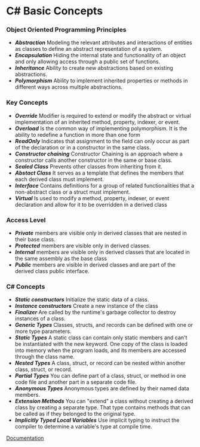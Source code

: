 # C# Basic Concepts

### Object Oriented Programming Principles
- ***Abstraction*** Modeling the relevant attributes and interactions of entities as classes to define an abstract representation of a system.  
- ***Encapsulation*** Hiding the internal state and functionality of an object and only allowing access through a public set of functions.  
- ***Inheritance*** Ability to create new abstractions based on existing abstractions.  
- ***Polymorphism*** Ability to implement inherited properties or methods in different ways across multiple abstractions.  

### Key Concepts
- ***Override*** Modifier is required to extend or modify the abstract or virtual implementation of an inherited method, property, indexer, or event.
- ***Overload*** Is the common way of implementing polymorphism. It is the ability to redefine a function in more than one form 
- ***ReadOnly*** Indicates that assignment to the field can only occur as part of the declaration or in a constructor in the same class.
- ***Constructor chaining*** Constructor Chaining is an approach where a constructor calls another constructor in the same or base class.
- ***Sealed Class*** Prevents other classes from inheriting from it. 
- ***Abstact Class*** It serves as a template that defines the members that each derived class must implement.
- ***Interface*** Contains definitions for a group of related functionalities that a non-abstract class or a struct must implement.
- ***Virtual*** Is used to modify a method, property, indexer, or event declaration and allow for it to be overridden in a derived class

### Access Level
- ***Private*** members are visible only in derived classes that are nested in their base class. 
- ***Protected*** members are visible only in derived classes.
- ***Internal*** members are visible only in derived classes that are located in the same assembly as the base class
- ***Public*** members are visible in derived classes and are part of the derived class public interface.

### C# Concepts
- ***Static constructors*** Initialize the static data of a class.
- ***Instance constructors***  Create a new instance of the class
- ***Finalizer*** Are called by the runtime's garbage collector to destroy instances of a class.
- ***Generic Types*** Classes, structs, and records can be defined with one or more type parameters. 
- ***Static Types*** A static class can contain only static members and can't be instantiated with the new keyword. One copy of the class is loaded into memory when the program loads, and its members are accessed through the class name. 
- ***Nested Types*** A class, struct, or record can be nested within another class, struct, or record.
- ***Partial Types*** You can define part of a class, struct, or method in one code file and another part in a separate code file.
- ***Anonymous Types*** Anonymous types are defined by their named data members.
- ***Extension Methods*** You can "extend" a class without creating a derived class by creating a separate type. That type contains methods that can be called as if they belonged to the original type.
- ***Implicitly Typed Local Variables*** Use implicit typing to instruct the compiler to determine a variable's type at compile time. 

[Documentation](https://learn.microsoft.com/es-es/dotnet/csharp/fundamentals/tutorials/classes)
